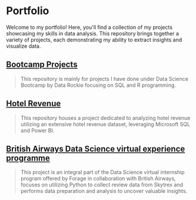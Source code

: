 # Portfolio
Welcome to my portfolio! Here, you'll find a collection of my projects showcasing my skills in data analysis. This repository brings together a variety of projects, each demonstrating my ability to extract insights and visualize data. 

## [Bootcamp Projects](https://github.com/Worapitcha5972/Bootcamp_Projects)
> This repository is mainly for projects I have done under Data Science Bootcamp by Data Rockie focusing on SQL and R programming.

## [Hotel Revenue](https://github.com/Worapitcha5972/Hotel_Revenue)
> This repository houses a project dedicated to analyzing hotel revenue utilizing an extensive hotel revenue dataset, leveraging Microsoft SQL and Power BI. 

## [British Airways Data Science virtual experience programme](https://github.com/Worapitcha5972/British-Airways_Data_Science)
> This project is an integral part of the Data Science virtual internship program offered by Forage in collaboration with British Airways, focuses on utilizing Python to collect review data from Skytrex and performs data preparation and analysis to uncover valuable insights.
